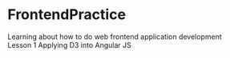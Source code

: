 # FrontendPractice
Learning about how to do web frontend application development
<br>Lesson 1 Applying D3 into Angular JS

